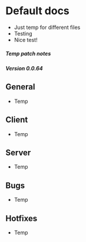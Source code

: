 # Default docs

* Just temp for different files
* Testing
* Nice test!

##### Temp patch notes

##### *Version 0.0.64*

## General
* Temp

## Client
* Temp

## Server
* Temp

## Bugs
* Temp

## Hotfixes
* Temp
